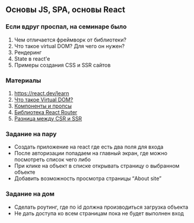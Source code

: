## Основы JS, SPA, основы React

### Если вдруг проспал, на семинаре было
1. Чем отличается фреймворк от библиотеки?
2. Что такое virtual DOM? Для чего он нужен?
3. Рендеринг
4. State в react'e
5. Примеры создания CSS и SSR сайтов

### Материалы
1. https://react.dev/learn
2. [Что такое Virtual DOM?](https://habr.com/ru/articles/256965/)
3. [Компоненты и пропсы](https://ru.legacy.reactjs.org/docs/components-and-props.html)
4. [Библиотека React Router](https://reactrouter.com/en/main/start/tutorial)
5. [Разница между CSR и SSR](https://ritikchourasiya.medium.com/understanding-the-difference-between-csr-and-ssr-rendering-d2fa0eee50e)

### Задание на пару
- Создать приложение на react где есть два поля для входа 
- После авторизации попадаем на главный экран, где можно посмотреть список чего либо
- При клике на объект в списке открывать страницу о выбранном объекте
- Добавить возможность просмотра страницы “About site”

### Задание на дом
- Сделать роутинг, где по id должна производиться загрузка объекта
- Не дать доступа ко всем страницам пока не будет выполнен вход 
